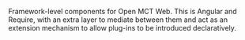 Framework-level components for Open MCT Web. This is Angular and Require, 
with an extra layer to mediate between them and act as an extension 
mechanism to allow plug-ins to be introduced declaratively.


